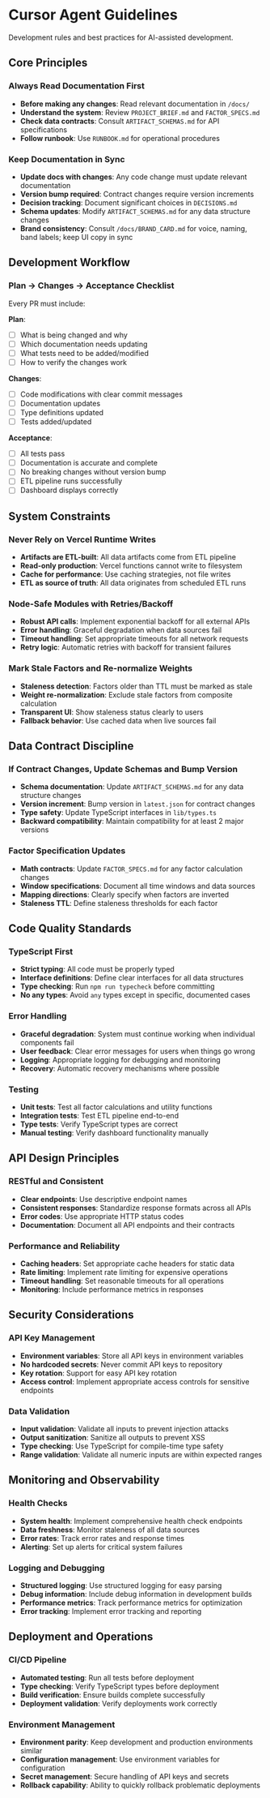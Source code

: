 # Cursor Agent Guidelines

Development rules and best practices for AI-assisted development.

## Core Principles

### Always Read Documentation First
- **Before making any changes**: Read relevant documentation in `/docs/`
- **Understand the system**: Review `PROJECT_BRIEF.md` and `FACTOR_SPECS.md`
- **Check data contracts**: Consult `ARTIFACT_SCHEMAS.md` for API specifications
- **Follow runbook**: Use `RUNBOOK.md` for operational procedures

### Keep Documentation in Sync
- **Update docs with changes**: Any code change must update relevant documentation
- **Version bump required**: Contract changes require version increments
- **Decision tracking**: Document significant choices in `DECISIONS.md`
- **Schema updates**: Modify `ARTIFACT_SCHEMAS.md` for any data structure changes
- **Brand consistency**: Consult `/docs/BRAND_CARD.md` for voice, naming, band labels; keep UI copy in sync

## Development Workflow

### Plan → Changes → Acceptance Checklist
Every PR must include:

**Plan**:
- [ ] What is being changed and why
- [ ] Which documentation needs updating
- [ ] What tests need to be added/modified
- [ ] How to verify the changes work

**Changes**:
- [ ] Code modifications with clear commit messages
- [ ] Documentation updates
- [ ] Type definitions updated
- [ ] Tests added/updated

**Acceptance**:
- [ ] All tests pass
- [ ] Documentation is accurate and complete
- [ ] No breaking changes without version bump
- [ ] ETL pipeline runs successfully
- [ ] Dashboard displays correctly

## System Constraints

### Never Rely on Vercel Runtime Writes
- **Artifacts are ETL-built**: All data artifacts come from ETL pipeline
- **Read-only production**: Vercel functions cannot write to filesystem
- **Cache for performance**: Use caching strategies, not file writes
- **ETL as source of truth**: All data originates from scheduled ETL runs

### Node-Safe Modules with Retries/Backoff
- **Robust API calls**: Implement exponential backoff for all external APIs
- **Error handling**: Graceful degradation when data sources fail
- **Timeout handling**: Set appropriate timeouts for all network requests
- **Retry logic**: Automatic retries with backoff for transient failures

### Mark Stale Factors and Re-normalize Weights
- **Staleness detection**: Factors older than TTL must be marked as stale
- **Weight re-normalization**: Exclude stale factors from composite calculation
- **Transparent UI**: Show staleness status clearly to users
- **Fallback behavior**: Use cached data when live sources fail

## Data Contract Discipline

### If Contract Changes, Update Schemas and Bump Version
- **Schema documentation**: Update `ARTIFACT_SCHEMAS.md` for any data structure changes
- **Version increment**: Bump version in `latest.json` for contract changes
- **Type safety**: Update TypeScript interfaces in `lib/types.ts`
- **Backward compatibility**: Maintain compatibility for at least 2 major versions

### Factor Specification Updates
- **Math contracts**: Update `FACTOR_SPECS.md` for any factor calculation changes
- **Window specifications**: Document all time windows and data sources
- **Mapping directions**: Clearly specify when factors are inverted
- **Staleness TTL**: Define staleness thresholds for each factor

## Code Quality Standards

### TypeScript First
- **Strict typing**: All code must be properly typed
- **Interface definitions**: Define clear interfaces for all data structures
- **Type checking**: Run `npm run typecheck` before committing
- **No any types**: Avoid `any` types except in specific, documented cases

### Error Handling
- **Graceful degradation**: System must continue working when individual components fail
- **User feedback**: Clear error messages for users when things go wrong
- **Logging**: Appropriate logging for debugging and monitoring
- **Recovery**: Automatic recovery mechanisms where possible

### Testing
- **Unit tests**: Test all factor calculations and utility functions
- **Integration tests**: Test ETL pipeline end-to-end
- **Type tests**: Verify TypeScript types are correct
- **Manual testing**: Verify dashboard functionality manually

## API Design Principles

### RESTful and Consistent
- **Clear endpoints**: Use descriptive endpoint names
- **Consistent responses**: Standardize response formats across all APIs
- **Error codes**: Use appropriate HTTP status codes
- **Documentation**: Document all API endpoints and their contracts

### Performance and Reliability
- **Caching headers**: Set appropriate cache headers for static data
- **Rate limiting**: Implement rate limiting for expensive operations
- **Timeout handling**: Set reasonable timeouts for all operations
- **Monitoring**: Include performance metrics in responses

## Security Considerations

### API Key Management
- **Environment variables**: Store all API keys in environment variables
- **No hardcoded secrets**: Never commit API keys to repository
- **Key rotation**: Support for easy API key rotation
- **Access control**: Implement appropriate access controls for sensitive endpoints

### Data Validation
- **Input validation**: Validate all inputs to prevent injection attacks
- **Output sanitization**: Sanitize all outputs to prevent XSS
- **Type checking**: Use TypeScript for compile-time type safety
- **Range validation**: Validate all numeric inputs are within expected ranges

## Monitoring and Observability

### Health Checks
- **System health**: Implement comprehensive health check endpoints
- **Data freshness**: Monitor staleness of all data sources
- **Error rates**: Track error rates and response times
- **Alerting**: Set up alerts for critical system failures

### Logging and Debugging
- **Structured logging**: Use structured logging for easy parsing
- **Debug information**: Include debug information in development builds
- **Performance metrics**: Track performance metrics for optimization
- **Error tracking**: Implement error tracking and reporting

## Deployment and Operations

### CI/CD Pipeline
- **Automated testing**: Run all tests before deployment
- **Type checking**: Verify TypeScript types before deployment
- **Build verification**: Ensure builds complete successfully
- **Deployment validation**: Verify deployments work correctly

### Environment Management
- **Environment parity**: Keep development and production environments similar
- **Configuration management**: Use environment variables for configuration
- **Secret management**: Secure handling of API keys and secrets
- **Rollback capability**: Ability to quickly rollback problematic deployments

